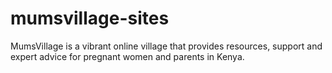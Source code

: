 # mumsvillage-sites
MumsVillage is a vibrant online village that provides resources, support and expert advice for pregnant women and parents in Kenya. 
